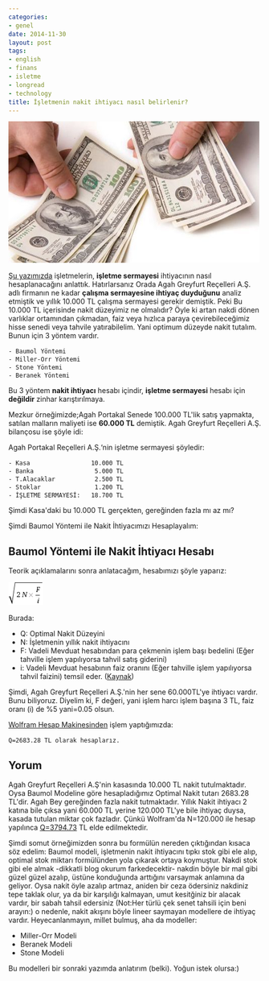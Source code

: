 ```yaml
---
categories:
- genel
date: 2014-11-30
layout: post
tags:
- english
- finans
- isletme
- longread
- technology
title: İşletmenin nakit ihtiyacı nasıl belirlenir?
---
```


![image](/images/tumblr_inline_nfus1fmFuX1r4exmc.jpg)

[Şu yazımızda](http://blog.suatatan.com/post/103972391975/isletme-sermayesi-ihtiyac-nas-l-hesaplan-r) işletmelerin, **işletme sermayesi** ihtiyacının nasıl hesaplanacağını anlattık. Hatırlarsanız Orada Agah Greyfurt Reçelleri A.Ş. adlı firmanın ne kadar **çalışma sermayesine ihtiyaç duyduğunu** analiz etmiştik ve yıllık 10.000 TL çalışma sermayesi gerekir demiştik. Peki Bu 10.000 TL içerisinde nakit düzeyimiz ne olmalıdır? Öyle ki artan nakdi dönen varlıklar ortamından çıkmadan, faiz veya hızlıca paraya çevirebileceğimiz hisse senedi veya tahvile yatırabilelim. Yani optimum düzeyde nakit tutalım. Bunun için 3 yöntem vardır.

```
- Baumol Yöntemi
- Miller-Orr Yöntemi
- Stone Yöntemi
- Beranek Yöntemi
```

Bu 3 yöntem **nakit ihtiyacı** hesabı içindir, **işletme sermayesi** hesabı için **değildir** zinhar karıştırılmaya.

Mezkur örneğimizde;Agah Portakal Senede 100.000 TL'lik satış yapmakta, satılan malların maliyeti ise **60.000 TL** demiştik. Agah Greyfurt Reçelleri A.Ş. bilançosu ise şöyle idi:

Agah Portakal Reçelleri A.Ş.‘nin işletme sermayesi şöyledir:

```
- Kasa                 10.000 TL
- Banka                 5.000 TL
- T.Alacaklar           2.500 TL
- Stoklar               1.200 TL
- İŞLETME SERMAYESİ:   18.700 TL
```

Şimdi Kasa'daki bu 10.000 TL gerçekten, gereğinden fazla mı az mı?

Şimdi Baumol Yöntemi ile Nakit İhtiyacımızı Hesaplayalım:

## Baumol Yöntemi ile Nakit İhtiyacı Hesabı

Teorik açıklamalarını sonra anlatacağım, hesabımızı şöyle yaparız:

![image](/images/tumblr_inline_nfurzslR8w1r4exmc.gif)

Burada:

- Q: Optimal Nakit Düzeyini  
- N: İşletmenin yıllık nakit ihtiyacını
- F: Vadeli Mevduat hesabından para çekmenin işlem başı bedelini (Eğer tahville işlem yapılıyorsa tahvil satış giderini)
- i: Vadeli Mevduat hesabının faiz oranını (Eğer tahville işlem yapılıyorsa tahvil faizini) temsil eder. ([Kaynak](http://www.howard-fletcher.com/uploads/Cash_Flow_Part_12_-_Cash_Models.pdf))

Şimdi, Agah Greyfurt Reçelleri A.Ş.'nin her sene 60.000TL'ye ihtiyacı vardır. Bunu biliyoruz. Diyelim ki, F değeri, yani işlem harcı işlem başına 3 TL, faiz oranı (i) de %5 yani=0.05 olsun.

[Wolfram Hesap Makinesinden](http://www.wolframalpha.com/input/?i=sqrt%282*60000*3%2F0.05%29) işlem yaptığımızda:

```
Q=2683.28 TL olarak hesaplarız.
```

## Yorum

Agah Greyfurt Reçelleri A.Ş'nin kasasında 10.000 TL nakit tutulmaktadır. Oysa Baumol Modeline göre hesapladığımız Optimal Nakit tutarı 2683.28 TL'dir. Agah Bey gereğinden fazla nakit tutmaktadır. Yıllık Nakit ihtiyacı 2 katına bile çıksa yani 60.000 TL yerine 120.000 TL'ye bile ihtiyaç duysa, kasada tutulan miktar çok fazladır. Çünkü Wolfram'da N=120.000 ile hesap yapılınca [Q=3794.73](http://www.wolframalpha.com/input/?i=sqrt%282*120000*3%2F0.05%29) TL elde edilmektedir.

Şimdi somut örneğimizden sonra bu formülün nereden çıktığından kısaca söz edelim: Baumol modeli, işletmenin nakit ihtiyacını tıpkı stok gibi ele alıp, optimal stok miktarı formülünden yola çıkarak ortaya koymuştur. Nakdi stok gibi ele almak -dikkatli blog okurum farkedecektir- nakdin böyle bir mal gibi güzel güzel azalıp, üstüne konduğunda arttığını varsaymak anlamına da geliyor. Oysa nakit öyle azalıp artmaz, aniden bir ceza ödersiniz nakdiniz tepe taklak olur, ya da bir karşılığı kalmayan, umut kesitğiniz bir alacak vardır, bir sabah tahsil edersiniz (Not:Her türlü çek senet tahsili için beni arayın:) o nedenle, nakit akışını böyle lineer saymayan modellere de ihtiyaç vardır. Heyecanlanmayın, millet bulmuş, aha da modeller:

- Miller-Orr Modeli
- Beranek Modeli
- Stone Modeli

Bu modelleri bir sonraki yazımda anlatırım (belki). Yoğun istek olursa:)
